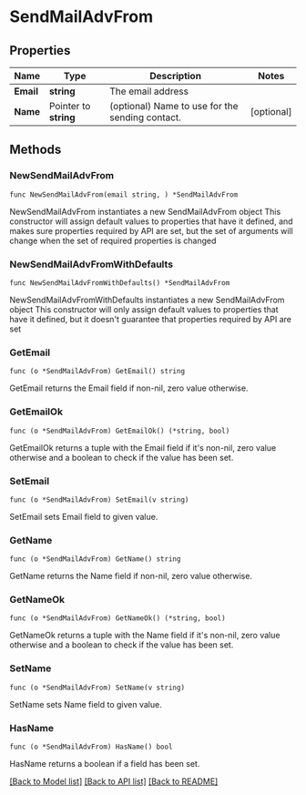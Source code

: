 # SendMailAdvFrom

## Properties

Name | Type | Description | Notes
------------ | ------------- | ------------- | -------------
**Email** | **string** | The email address | 
**Name** | Pointer to **string** | (optional) Name to use for the sending contact. | [optional] 

## Methods

### NewSendMailAdvFrom

`func NewSendMailAdvFrom(email string, ) *SendMailAdvFrom`

NewSendMailAdvFrom instantiates a new SendMailAdvFrom object
This constructor will assign default values to properties that have it defined,
and makes sure properties required by API are set, but the set of arguments
will change when the set of required properties is changed

### NewSendMailAdvFromWithDefaults

`func NewSendMailAdvFromWithDefaults() *SendMailAdvFrom`

NewSendMailAdvFromWithDefaults instantiates a new SendMailAdvFrom object
This constructor will only assign default values to properties that have it defined,
but it doesn't guarantee that properties required by API are set

### GetEmail

`func (o *SendMailAdvFrom) GetEmail() string`

GetEmail returns the Email field if non-nil, zero value otherwise.

### GetEmailOk

`func (o *SendMailAdvFrom) GetEmailOk() (*string, bool)`

GetEmailOk returns a tuple with the Email field if it's non-nil, zero value otherwise
and a boolean to check if the value has been set.

### SetEmail

`func (o *SendMailAdvFrom) SetEmail(v string)`

SetEmail sets Email field to given value.


### GetName

`func (o *SendMailAdvFrom) GetName() string`

GetName returns the Name field if non-nil, zero value otherwise.

### GetNameOk

`func (o *SendMailAdvFrom) GetNameOk() (*string, bool)`

GetNameOk returns a tuple with the Name field if it's non-nil, zero value otherwise
and a boolean to check if the value has been set.

### SetName

`func (o *SendMailAdvFrom) SetName(v string)`

SetName sets Name field to given value.

### HasName

`func (o *SendMailAdvFrom) HasName() bool`

HasName returns a boolean if a field has been set.


[[Back to Model list]](../README.md#documentation-for-models) [[Back to API list]](../README.md#documentation-for-api-endpoints) [[Back to README]](../README.md)


